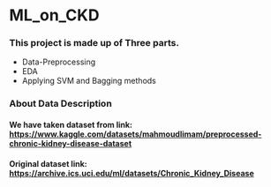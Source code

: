 # ML_on_CKD
### This project is made up of Three parts.
   - Data-Preprocessing
   - EDA
   - Applying SVM and Bagging methods
### About Data Description
#### We have taken dataset from link: https://www.kaggle.com/datasets/mahmoudlimam/preprocessed-chronic-kidney-disease-dataset
#### Original dataset link: https://archive.ics.uci.edu/ml/datasets/Chronic_Kidney_Disease
